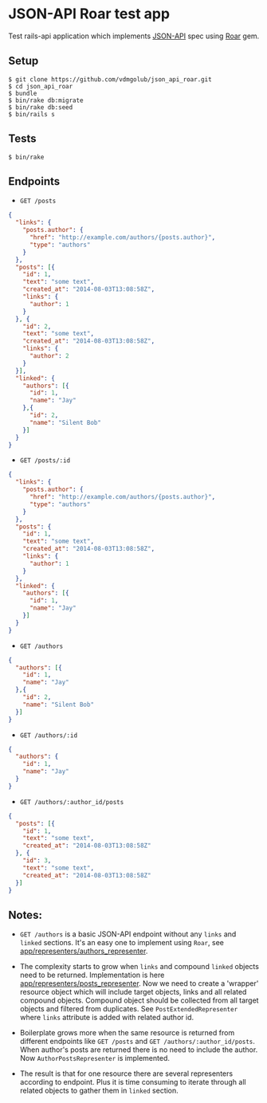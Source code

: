 # JSON-API Roar test app

Test rails-api application which implements [JSON-API](http://jsonapi.org/format/)
spec using [Roar](https://github.com/apotonick/roar) gem.

## Setup

```
$ git clone https://github.com/vdmgolub/json_api_roar.git
$ cd json_api_roar
$ bundle
$ bin/rake db:migrate
$ bin/rake db:seed
$ bin/rails s
```

## Tests

```
$ bin/rake
```

## Endpoints

- `GET /posts`

```json
{
  "links": {
    "posts.author": {
      "href": "http://example.com/authors/{posts.author}",
      "type": "authors"
    }
  },
  "posts": [{
    "id": 1,
    "text": "some text",
    "created_at": "2014-08-03T13:08:58Z",
    "links": {
      "author": 1
    }
  }, {
    "id": 2,
    "text": "some text",
    "created_at": "2014-08-03T13:08:58Z",
    "links": {
      "author": 2
    }
  }],
  "linked": {
    "authors": [{
      "id": 1,
      "name": "Jay"
    },{
      "id": 2,
      "name": "Silent Bob"
    }]
  }
}
```

- `GET /posts/:id`

```json
{
  "links": {
    "posts.author": {
      "href": "http://example.com/authors/{posts.author}",
      "type": "authors"
    }
  },
  "posts": {
    "id": 1,
    "text": "some text",
    "created_at": "2014-08-03T13:08:58Z",
    "links": {
      "author": 1
    }
  },
  "linked": {
    "authors": [{
      "id": 1,
      "name": "Jay"
    }]
  }
}
```

- `GET /authors`

```json
{
  "authors": [{
    "id": 1,
    "name": "Jay"
  },{
    "id": 2,
    "name": "Silent Bob"
  }]
}
```

- `GET /authors/:id`

```json
{
  "authors": {
    "id": 1,
    "name": "Jay"
  }
}
```

- `GET /authors/:author_id/posts`

```json
{
  "posts": [{
    "id": 1,
    "text": "some text",
    "created_at": "2014-08-03T13:08:58Z"
  }, {
    "id": 3,
    "text": "some text",
    "created_at": "2014-08-03T13:08:58Z"
  }]
}
```

## Notes:

- `GET /authors` is a basic JSON-API endpoint without any `links` and `linked` sections.
It's an easy one to implement using `Roar`, see [app/representers/authors_representer](app/representers/authors_representer.rb).

- The complexity starts to grow when `links` and compound `linked` objects need
to be returned. Implementation is here [app/representers/posts_representer](app/representers/posts_representer.rb).
Now we need to create a 'wrapper' resource object which will include target objects,
links and all related compound objects. Compound object should be collected from
all target objects and filtered from duplicates. See `PostExtendedRepresenter` where
`links` attribute is added with related author id.

- Boilerplate grows more when the same resource is returned from different endpoints like
`GET /posts` and `GET /authors/:author_id/posts`. When author's posts are returned
there is no need to include the author. Now `AuthorPostsRepresenter` is implemented.

- The result is that for one resource there are several representers according to
endpoint. Plus it is time consuming to iterate through all related objects to gather
them in `linked` section.
